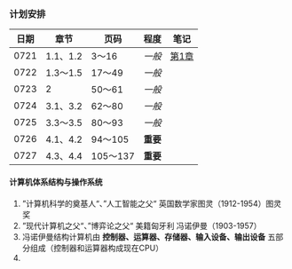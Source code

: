 ### 计划安排

| 日期  |   章节  |   页码   |  程度  | 笔记 |
| ---  |   ---   |   ---   |  ---  | --- |
| 0721 | 1.1、1.2 | 3～16    | *一般* | [第1章](#计算机体系结构与操作系统)|
| 0722 | 1.3～1.5 | 17～49   | *一般* |     |
| 0723 | 2       | 50～61   | *一般* |     |
| 0724 | 3.1、3.2 | 62～80   | *一般* |     |
| 0725 | 3.3～3.5 | 80～93   | *一般* |     |
| 0726 | 4.1、4.2 | 94～105  | **重要** |     |
| 0727 | 4.3、4.4 | 105～137 | **重要** |     |

#### 计算机体系结构与操作系统
1. ”计算机科学的奠基人“、”人工智能之父“ 英国数学家图灵（1912-1954）图灵奖
2. ”现代计算机之父“、”博弈论之父“ 美籍匈牙利 冯诺伊曼（1903-1957）
3. 冯诺伊曼结构计算机由 **控制器、运算器、存储器、输入设备、输出设备** 五部分组成（控制器和运算器构成现在CPU）
4. 
